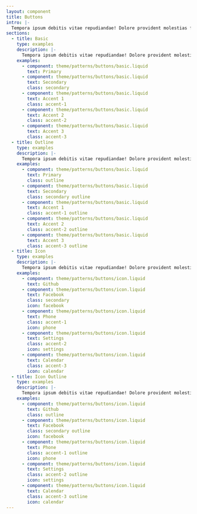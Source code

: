 ```yaml
---
layout: component
title: Buttons
intro: |-
  Tempora ipsum debitis vitae repudiandae! Dolore provident molestias facere beatae pariatur est at vel sequi? Sint, labore at? Hic reiciendis ipsa labore?
sections:
  - title: Basic
    type: examples
    description: |-
      Tempora ipsum debitis vitae repudiandae! Dolore provident molestias facere beatae pariatur est at vel sequi? Sint, labore at? Hic reiciendis ipsa labore? Tempora ipsum debitis vitae repudiandae! Dolore provident molestias facere beatae pariatur est at vel sequi? Sint, labore at? Hic reiciendis ipsa labore?
    examples:
      - component: theme/patterns/buttons/basic.liquid
        text: Primary
      - component: theme/patterns/buttons/basic.liquid
        text: Secondary
        class: secondary
      - component: theme/patterns/buttons/basic.liquid
        text: Accent 1
        class: accent-1
      - component: theme/patterns/buttons/basic.liquid
        text: Accent 2
        class: accent-2
      - component: theme/patterns/buttons/basic.liquid
        text: Accent 3
        class: accent-3
  - title: Outline
    type: examples
    description: |-
      Tempora ipsum debitis vitae repudiandae! Dolore provident molestias facere beatae pariatur est at vel sequi? Sint, labore at? Hic reiciendis ipsa labore? Tempora ipsum debitis vitae repudiandae! Dolore provident molestias facere beatae pariatur est at vel sequi? Sint, labore at? Hic reiciendis ipsa labore?
    examples:
      - component: theme/patterns/buttons/basic.liquid
        text: Primary
        class: outline
      - component: theme/patterns/buttons/basic.liquid
        text: Secondary
        class: secondary outline
      - component: theme/patterns/buttons/basic.liquid
        text: Accent 1
        class: accent-1 outline
      - component: theme/patterns/buttons/basic.liquid
        text: Accent 2
        class: accent-2 outline
      - component: theme/patterns/buttons/basic.liquid
        text: Accent 3
        class: accent-3 outline
  - title: Icon
    type: examples
    description: |-
      Tempora ipsum debitis vitae repudiandae! Dolore provident molestias facere beatae pariatur est at vel sequi? Sint, labore at? Hic reiciendis ipsa labore? Tempora ipsum debitis vitae repudiandae! Dolore provident molestias facere beatae pariatur est at vel sequi? Sint, labore at? Hic reiciendis ipsa labore?
    examples:
      - component: theme/patterns/buttons/icon.liquid
        text: Github
      - component: theme/patterns/buttons/icon.liquid
        text: Facebook
        class: secondary
        icon: facebook
      - component: theme/patterns/buttons/icon.liquid
        text: Phone
        class: accent-1
        icon: phone
      - component: theme/patterns/buttons/icon.liquid
        text: Settings
        class: accent-2
        icon: settings
      - component: theme/patterns/buttons/icon.liquid
        text: Calendar
        class: accent-3
        icon: calendar
  - title: Icon Outline
    type: examples
    description: |-
      Tempora ipsum debitis vitae repudiandae! Dolore provident molestias facere beatae pariatur est at vel sequi? Sint, labore at? Hic reiciendis ipsa labore? Tempora ipsum debitis vitae repudiandae! Dolore provident molestias facere beatae pariatur est at vel sequi? Sint, labore at? Hic reiciendis ipsa labore?
    examples:
      - component: theme/patterns/buttons/icon.liquid
        text: Github
        class: outline
      - component: theme/patterns/buttons/icon.liquid
        text: Facebook
        class: secondary outline
        icon: facebook
      - component: theme/patterns/buttons/icon.liquid
        text: Phone
        class: accent-1 outline
        icon: phone
      - component: theme/patterns/buttons/icon.liquid
        text: Settings
        class: accent-2 outline
        icon: settings
      - component: theme/patterns/buttons/icon.liquid
        text: Calendar
        class: accent-3 outline
        icon: calendar
---
```

